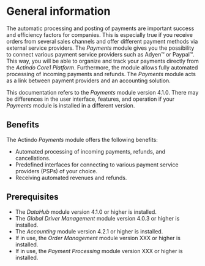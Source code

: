 # General information
The automatic processing and posting of payments are important success and efficiency factors for companies. This is especially true if you receive orders from several sales channels and offer different payment methods via external service providers. The *Payments* module gives you the possibility to connect various payment service providers such as Adyen&trade; or Paypal&trade;. This way, you will be able to organize and track your payments directly from the *Actindo Core1 Platform*. Furthermore, the module allows fully automated processing of incoming payments and refunds.  The *Payments* module acts as a link between payment providers and an accounting solution.      


This documentation refers to the *Payments* module version 4.1.0. There may be differences in the user interface, features, and operation if your *Payments* module is installed in a different version.



## Benefits
The Actindo *Payments* module offers the following benefits:
- Automated processing of incoming payments, refunds, and cancellations.
- Predefined interfaces for connecting to various payment service providers (PSPs) of your choice.
- Receiving automated revenues and refunds. 

<!---Stefan, welche Modulversionen werden gebraucht?-->
## Prerequisites
- The *DataHub* module version 4.1.0 or higher is installed.
- The *Global Driver Management* module version 4.0.3 or higher is installed.
- The *Accounting* module version 4.2.1 or higher is installed.
- If in use, the *Order Management* module version XXX or higher is installed.
- If in use, the *Payment Processing* module version XXX or higher is installed. 